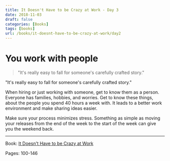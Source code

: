 ```yaml
---
title: It Doesn't Have to be Crazy at Work - Day 3
date: 2018-11-03
draft: false
categories: [Books]
tags: [books]
url: /books/it-doesnt-have-to-be-crazy-at-work/day2
---
```


# You work with people
> "It's really easy to fall for someone's carefully crafted story."

"It's really easy to fall for someone's carefully crafted story."


When hiring or just working with someone, get to know them as a person. Everyone has families, hobbies, and worries. Get to know these things, about the people you spend 40 hours a week with. It leads to a better work environment and make sharing ideas easier.

Make sure your process minimizes stress. Something as simple as moving your releases from the end of the week to the start of the week can give you the weekend back.

---
Book: [It Doesn't Have to be Crazy at Work](https://amzn.to/2DeqNop)

Pages: 100-146

